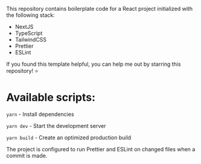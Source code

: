This repository contains boilerplate code for a React project initialized with the following stack:

- NextJS
- TypeScript
- TailwindCSS
- Prettier
- ESLint

If you found this template helpful, you can help me out by starring this repository! ⭐

# Available scripts:

`yarn` - Install dependencies

`yarn dev` - Start the development server

`yarn build` - Create an optimized production build

The project is configured to run Prettier and ESLint on changed files when a commit is made.
